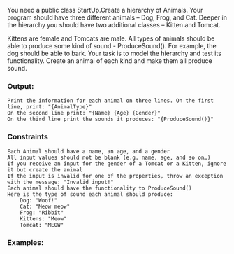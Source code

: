 You need a public class StartUp.Create a hierarchy of Animals. Your program should have three different animals – Dog, Frog, and Cat. Deeper in the hierarchy you should have two additional classes – Kitten and Tomcat.

Kittens are female and Tomcats are male. All types of animals should be able to produce some kind of sound - ProduceSound().
For example, the dog should be able to bark. Your task is to model the hierarchy and test its functionality. Create an animal of each kind and make them all produce sound.

### Output:

	Print the information for each animal on three lines. On the first line, print: "{AnimalType}"
	On the second line print: "{Name} {Age} {Gender}"
	On the third line print the sounds it produces: "{ProduceSound()}"

### Constraints

	Each Animal should have a name, an age, and a gender
	All input values should not be blank (e.g. name, age, and so on…)
	If you receive an input for the gender of a Tomcat or a Kitten, ignore it but create the animal
	If the input is invalid for one of the properties, throw an exception with the message: "Invalid input!"
	Each animal should have the functionality to ProduceSound()
	Here is the type of sound each animal should produce:
		Dog: "Woof!"
		Cat: "Meow meow"
		Frog: "Ribbit"
		Kittens: "Meow"
		Tomcat: "MEOW"

### Examples:

